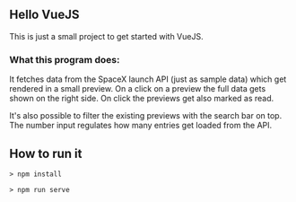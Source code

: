## Hello VueJS

This is just a small project to get started with VueJS.

### What this program does:

It fetches data from the SpaceX launch API (just as sample data) which get rendered in
a small preview. On a click on a preview the full data gets shown on the right side.
On click the previews get also marked as read.

It's also possible to filter the existing previews with the search bar on top. The number
input regulates how many entries get loaded from the API.

## How to run it

```
> npm install

> npm run serve
```
